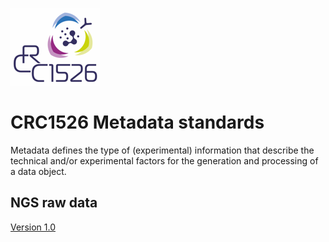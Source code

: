 ![](../images/logo.png)
# CRC1526 Metadata standards

Metadata defines the type of (experimental) information that describe the technical and/or experimental factors for the generation and processing of a data object. 

## NGS raw data

[Version 1.0](1.0/ngs_data.md)


